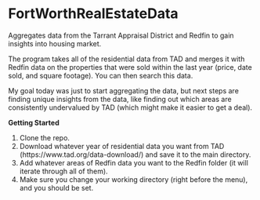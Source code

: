 # FortWorthRealEstateData
Aggregates data from the Tarrant Appraisal District and Redfin to gain insights into housing market.

The program takes all of the residential data from TAD and merges it with Redfin data on the properties that were sold within the last year (price, date sold, and square footage). You can then search this data.

My goal today was just to start aggregating the data, but next steps are finding unique insights from the data, like finding out which areas are consistently undervalued by TAD (which might make it easier to get a deal).

**Getting Started**

<ol>
  <li>Clone the repo.</li>
  <li>Download whatever year of residential data you want from TAD (https://www.tad.org/data-download/) and save it to the main directory.</li>
  <li>Add whatever areas of Redfin data you want to the Redfin folder (it will iterate through all of them).</li>
  <li>Make sure you change your working directory (right before the menu), and you should be set.</li>
<ol>
